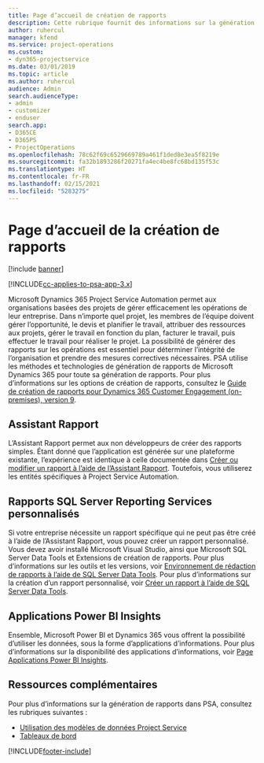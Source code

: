 ```yaml
---
title: Page d’accueil de création de rapports
description: Cette rubrique fournit des informations sur la génération de rapports dans Dynamics 365 Project Service Automation.
author: ruhercul
manager: kfend
ms.service: project-operations
ms.custom:
- dyn365-projectservice
ms.date: 03/01/2019
ms.topic: article
ms.author: ruhercul
audience: Admin
search.audienceType:
- admin
- customizer
- enduser
search.app:
- D365CE
- D365PS
- ProjectOperations
ms.openlocfilehash: 78c62f69c6529669789a461f1ded8e3ea5f8219e
ms.sourcegitcommit: fa32b1893286f20271fa4ec4be8fc68bd135f53c
ms.translationtype: HT
ms.contentlocale: fr-FR
ms.lasthandoff: 02/15/2021
ms.locfileid: "5283275"
---
```

# <a name="reporting-home-page"></a>Page d’accueil de la création de rapports

[!include [banner](../includes/psa-now-project-operations.md)]

[!INCLUDE[cc-applies-to-psa-app-3.x](../includes/cc-applies-to-psa-app-3x.md)]

Microsoft Dynamics 365 Project Service Automation permet aux organisations basées des projets de gérer efficacement les opérations de leur entreprise. Dans n’importe quel projet, les membres de l’équipe doivent gérer l’opportunité, le devis et planifier le travail, attribuer des ressources aux projets, gérer le travail en fonction du plan, facturer le travail, puis effectuer le travail pour réaliser le projet. La possibilité de générer des rapports sur les opérations est essentiel pour déterminer l’intégrité de l’organisation et prendre des mesures correctives nécessaires. PSA utilise les méthodes et technologies de génération de rapports de Microsoft Dynamics 365 pour toute sa génération de rapports. Pour plus d’informations sur les options de création de rapports, consultez le [Guide de création de rapports pour Dynamics 365 Customer Engagement (on-premises), version 9](https://docs.microsoft.com/dynamics365/customerengagement/on-premises/analytics/reporting-analytics-with-dynamics-365).

## <a name="report-wizard"></a>Assistant Rapport

L’Assistant Rapport permet aux non développeurs de créer des rapports simples. Étant donné que l’application est générée sur une plateforme existante, l’expérience est identique à celle documentée dans [Créer ou modifier un rapport à l’aide de l’Assistant Rapport](https://docs.microsoft.com/dynamics365/customerengagement/on-premises/basics/create-edit-copy-report-wizard). Toutefois, vous utiliserez les entités spécifiques à Project Service Automation.

## <a name="custom-sql-server-reporting-services-reports"></a>Rapports SQL Server Reporting Services personnalisés

Si votre entreprise nécessite un rapport spécifique qui ne peut pas être créé à l’aide de l’Assistant Rapport, vous pouvez créer un rapport personnalisé. Vous devez avoir installé Microsoft Visual Studio, ainsi que Microsoft SQL Server Data Tools et Extensions de création de rapports. Pour plus d’informations sur les outils et les versions, voir [Environnement de rédaction de rapports à l’aide de SQL Server Data Tools](https://docs.microsoft.com/dynamics365/customerengagement/on-premises/analytics/report-writing-environment-using-sql-server-data-tools). Pour plus d’informations sur la création d’un rapport personnalisé, voir [Créer un rapport à l’aide de SQL Server Data Tools](https://docs.microsoft.com/dynamics365/customerengagement/on-premises/analytics/create-a-new-report-using-sql-server-data-tools).

## <a name="power-bi-insights-apps"></a>Applications Power BI Insights

Ensemble, Microsoft Power BI et Dynamics 365 vous offrent la possibilité d’utiliser les données, sous la forme d’applications d’informations. Pour plus d’informations sur la disponibilité des applications d’informations, voir [Page Applications Power BI Insights](https://powerbi.microsoft.com/power-bi-insights-apps/).


## <a name="additional-resources"></a>Ressources complémentaires
Pour plus d’informations sur la génération de rapports dans PSA, consultez les rubriques suivantes :

- [Utilisation des modèles de données Project Service](reports-working-project-service-data-model.md)
- [Tableaux de bord](reports-dashboards.md)



[!INCLUDE[footer-include](../includes/footer-banner.md)]